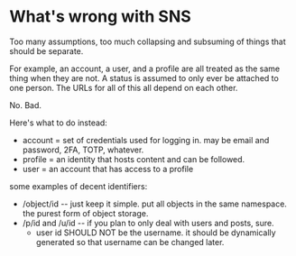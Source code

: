 # What's wrong with SNS

Too many assumptions, too much collapsing and subsuming of things that should be separate.

For example, an account, a user, and a profile are all treated as the same thing when they are not. A status is assumed to only ever be attached to one person. The URLs for all of this all depend on each other.

No. Bad.

Here's what to do instead:

- account = set of credentials used for logging in. may be email and password, 2FA, TOTP, whatever.
- profile = an identity that hosts content and can be followed.
- user = an account that has access to a profile

some examples of decent identifiers:

- /object/id -- just keep it simple. put all objects in the same namespace. the purest form of object storage.
- /p/id and /u/id -- if you plan to only deal with users and posts, sure.
  - user id SHOULD NOT be the username. it should be dynamically generated so that username can be changed later.